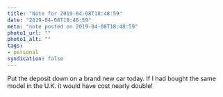 ```yaml
---
title: "Note for 2019-04-08T18:48:59"
date: "2019-04-08T18:48:59"
meta: "note posted on 2019-04-08T18:48:59"
photo1_url: ""
photo1_alt: ""
tags:
- personal
syndication: false
---
```

Put the deposit down on a brand new car today. If I had bought the same model in the U.K. it would have cost nearly double!
